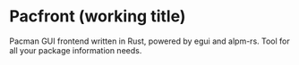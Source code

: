 # Pacfront (working title)

Pacman GUI frontend written in Rust, powered by egui and alpm-rs.
Tool for all your package information needs.
